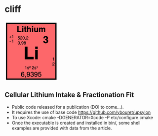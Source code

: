 # cliff
![logo](var/logo.png)

## Cellular Lithium Intake &amp; Fractionation Fit
- Public code released for a publication (DOI to come...).
- It requires the use of base code https://github.com/ybouret/upsylon
- To use Xcode: cmake -DGENERATOR=Xcode -P etc/configure.cmake
- Once the executable is created and installed in bin/, some shell examples are provided with data from the article.
